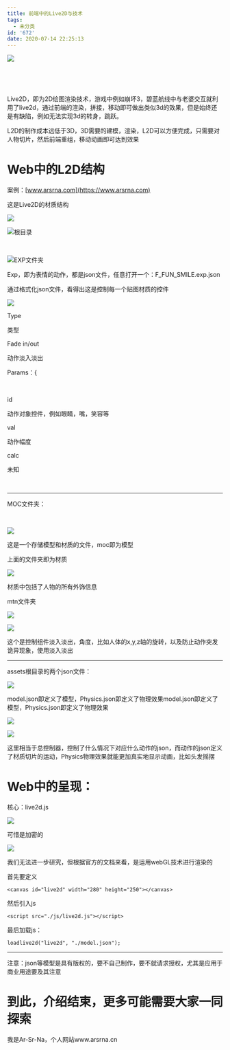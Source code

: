 ```yaml
---
title: 前端中的Live2D与技术
tags:
  - 未分类
id: '672'
date: 2020-07-14 22:25:13
---
```


![](https://ask8088-private-1251520898.cn-south.myqcloud.com/developer-images/article/3335308/ydd2m5u7w9.png?q-sign-algorithm=sha1&q-ak=AKID2uZ1FGBdx1pNgjE3KK4YliPpzyjLZvug&q-sign-time=1594734118;1594741318&q-key-time=1594734118;1594741318&q-header-list=&q-url-param-list=&q-signature=b08902271e6c387c3d572e3838cec9574fd4aca8)

​

​

Live2D，即为2D绘图渲染技术，游戏中例如崩坏3，碧蓝航线中与老婆交互就利用了live2d，通过前端的渲染，拼接，移动即可做出类似3d的效果，但是始终还是有缺陷，例如无法实现3d的转身，跳跃。

L2D的制作成本远低于3D，3D需要的建模，渲染，L2D可以方便完成，只需要对人物切片，然后前端重组，移动动画即可达到效果

Web中的L2D结构
==========

案例：[www.arsrna.com](https://www.arsrna.com)

这是Live2D的材质结构

![](https://ask8088-private-1251520898.cn-south.myqcloud.com/developer-images/article/3335308/a1ig8opz1a.png?q-sign-algorithm=sha1&q-ak=AKID2uZ1FGBdx1pNgjE3KK4YliPpzyjLZvug&q-sign-time=1594733712;1594740912&q-key-time=1594733712;1594740912&q-header-list=&q-url-param-list=&q-signature=bd699ab1161ed5528bdff9db9c65dca14a40fa65)

![根目录](https://ask.qcloudimg.com/http-save/3335308/ka8xvx13jm.png)

​

![EXP文件夹](https://ask.qcloudimg.com/http-save/3335308/m9qm7mj9bt.png)

Exp，即为表情的动作，都是json文件，任意打开一个：F\_FUN\_SMILE.exp.json

通过格式化json文件，看得出这是控制每一个贴图材质的控件

![](https://ask.qcloudimg.com/http-save/3335308/s8p9hozana.png)

Type

类型

Fade in/out

动作淡入淡出

Params：{

​

id

动作对象控件，例如眼睛，嘴，笑容等

val

动作幅度

calc

未知

​

* * *

MOC文件夹：

​

![](https://ask8088-private-1251520898.cn-south.myqcloud.com/developer-images/article/3335308/k97pgmlfms.png?q-sign-algorithm=sha1&q-ak=AKID2uZ1FGBdx1pNgjE3KK4YliPpzyjLZvug&q-sign-time=1594733867;1594741067&q-key-time=1594733867;1594741067&q-header-list=&q-url-param-list=&q-signature=7927b01a258e61dc72f966b493df2e9691799f9e)

这是一个存储模型和材质的文件，moc即为模型

上面的文件夹即为材质

![](https://ask.qcloudimg.com/http-save/3335308/2erriwckee.png)

材质中包括了人物的所有外饰信息

mtn文件夹

![](https://ask.qcloudimg.com/http-save/3335308/671wyfam2a.png)

![](https://ask.qcloudimg.com/http-save/3335308/042s7i2dc2.png)

这个是控制组件淡入淡出，角度，比如人体的x,y,z轴的旋转，以及防止动作突发诡异现象，使用淡入淡出

* * *

assets根目录的两个json文件：

![](https://ask.qcloudimg.com/http-save/3335308/osw6oxxwtc.png)

model.json即定义了模型，Physics.json即定义了物理效果model.json即定义了模型，Physics.json即定义了物理效果

![](https://ask.qcloudimg.com/http-save/3335308/kplefce3do.png)

![](https://ask.qcloudimg.com/http-save/3335308/ec650x5rq3.png)

这里相当于总控制器，控制了什么情况下对应什么动作的json，而动作的json定义了材质切片的运动，Physics物理效果就能更加真实地显示动画，比如头发摇摆

Web中的呈现：
========

核心：live2d.js

![](https://ask.qcloudimg.com/http-save/3335308/5b59o5zy2w.png)

可惜是加密的

![](https://ask.qcloudimg.com/http-save/3335308/utryz2a17r.png)

我们无法进一步研究，但根据官方的文档来看，是运用webGL技术进行渲染的

首先要定义

    <canvas id="live2d" width="280" height="250"></canvas>

然后引入js 

    <script src="./js/live2d.js"></script>

最后加载js：

    loadlive2d("live2d", "./model.json");

* * *

注意：json等模型是具有版权的，要不自己制作，要不就请求授权，尤其是应用于商业用途要及其注意

到此，介绍结束，更多可能需要大家一同探索
====================

我是Ar-Sr-Na，个人网站www.arsrna.cn

​